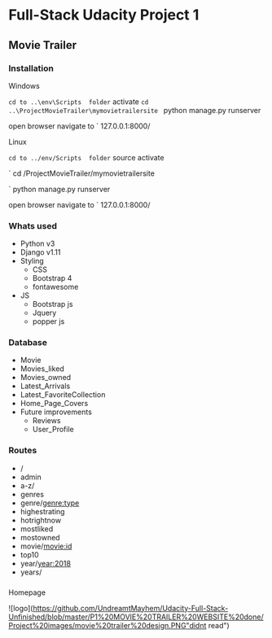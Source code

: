 # Full-Stack Udacity Project 1

## Movie Trailer

### Installation

Windows 

` cd to ..\env\Scripts  folder
` activate
` cd ..\ProjectMovieTrailer\mymovietrailersite 
` python manage.py runserver

open browser navigate to
` 127.0.0.1:8000/


Linux

` cd to ../env/Scripts  folder
` source activate

` cd /ProjectMovieTrailer/mymovietrailersite

` python manage.py runserver


open browser navigate to
` 127.0.0.1:8000/

### Whats used 
- Python v3
- Django v1.11
- Styling
    - CSS
    - Bootstrap 4
    - fontawesome
- JS
    - Bootstrap js
    - Jquery
    - popper js
 
### Database
- Movie
- Movies_liked
- Movies_owned
- Latest_Arrivals
- Latest_FavoriteCollection
- Home_Page_Covers
- Future improvements
    - Reviews
    - User_Profile

### Routes
- /
- admin
- a-z/<letter>
- genres
- genre/<genre:type>
- highestrating
- hotrightnow
- mostliked
- mostowned
- movie/<movie:id>
- top10
- year/<year:2018>
- years/

###
Homepage

![logo](https://github.com/UndreamtMayhem/Udacity-Full-Stack-Unfinished/blob/master/P1%20MOVIE%20TRAILER%20WEBSITE%20done/Project%20images/movie%20trailer%20design.PNG"didnt read")